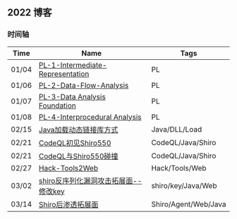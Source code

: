 ## 2022 博客



### 时间轴







| Time  | Name                                                         | Tags                 |
| ----- | ------------------------------------------------------------ | -------------------- |
| 01/04 | [PL-1-Intermediate-Representation](../PL/Intermediate-Representation.md) | PL                   |
| 01/06 | [PL-2-Data-Flow-Analysis](../PL/Data-Flow-Analysis.md)       | PL                   |
| 01/07 | [PL-3-Data Analysis Foundation](../PL/Data-Analysis-Foundation.md) | PL                   |
| 01/08 | [PL-4-Interprocedural Analysis](../PL/Interprocedural-Analysis.md) | PL                   |
| 02/15 | [Java加载动态链接库方式](./Java加载动态链接库方式.md)        | Java/DLL/Load        |
| 02/21 | [CodeQL初见Shiro550](./CodeQL初见Shiro550.md)                | CodeQL/Java/Shiro    |
| 02/21 | [CodeQL与Shiro550碰撞](./CodeQL与Shiro550碰撞.md)            | CodeQL/Java/Shiro    |
| 02/27 | [Hack-Tools2Web](./Hack-Tools2Web.md)                        | Hack/Tools/Web       |
| 03/02 | [shiro反序列化漏洞攻击拓展面--修改key](./shiro反序列化漏洞攻击拓展面--修改key.md) | shiro/key/Java/Web   |
| 03/14 | [Shiro后渗透拓展面](./Shiro后渗透拓展面.md)                  | Shiro/Agent/Web/Java |

